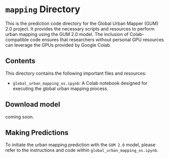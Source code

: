 # `mapping` Directory
This is the prediction code directory for the Global Urban Mapper (GUM) 2.0 project. It provides the necessary scripts and resources to perform urban mapping using the GUM 2.0 model. The inclusion of Colab-compatible code ensures that researchers without personal GPU resources can leverage the GPUs provided by Google Colab.

## Contents

This directory contains the following important files and resources:

- `global_urban_mapping_os.ipynb`: A Colab notebook designed for executing the global urban mapping process.

## Download model
coming soon.

## Making Predictions
To initiate the urban mapping prediction with the `GUM 2.0` model, please refer to the instructions and code within `global_urban_mapping_os.ipynb`.
